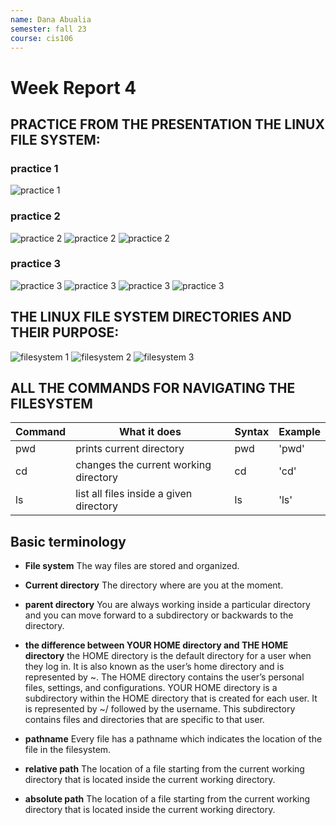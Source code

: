 ```yaml
---
name: Dana Abualia
semester: fall 23
course: cis106
---
```


# Week Report 4




## PRACTICE FROM THE PRESENTATION THE LINUX FILE SYSTEM:

### practice 1
![practice 1](wr4-p1.png)

### practice 2
![practice 2](wr4-p2.png)
![practice 2](wr4-p2.1.png)
![practice 2](wr4-p2.2.png)

### practice 3

![practice 3](wr4-p3.png)
![practice 3](wr4-p3.1.png)
![practice 3](wr4-p3.2.png)
![practice 3](wr4-p3.3.png)



## THE LINUX FILE SYSTEM DIRECTORIES AND THEIR PURPOSE:
![filesystem 1](fs1.1.png)
![filesystem 2](fs.1.2.png)
![filesystem 3](fs.1.3.png)

## ALL THE COMMANDS FOR NAVIGATING THE FILESYSTEM

| Command | What it does                            | Syntax | Example |
| ------- | --------------------------------------- | ------ | ------- |
| pwd     | prints current directory                | pwd    | 'pwd'   |
| cd      | changes the current working directory   | cd     | 'cd'    |
| ls      | list all files inside a given directory | ls     | 'ls'    |





## Basic terminology

* **File system** The way files are stored and organized.

* **Current directory** The directory where are you at the moment.
* **parent directory** You are always working inside a particular directory and you can move forward to a subdirectory or backwards to the directory.
* **the difference between YOUR HOME directory and THE HOME directory** the HOME directory is the default directory for a user when they log in. It is also known as the user’s home directory and is represented by ~. The HOME directory contains the user’s personal files, settings, and configurations. YOUR HOME directory is a subdirectory within the HOME directory that is created for each user. It is represented by ~/ followed by the username. This subdirectory contains files and directories that are specific to that user.
* **pathname** Every file has a pathname which indicates the location of the file in the filesystem.
* **relative path** The location of a file starting from the current working directory that is located inside the current working directory.
* **absolute path** The location of a file starting from the current working directory that is located inside the current working directory.

